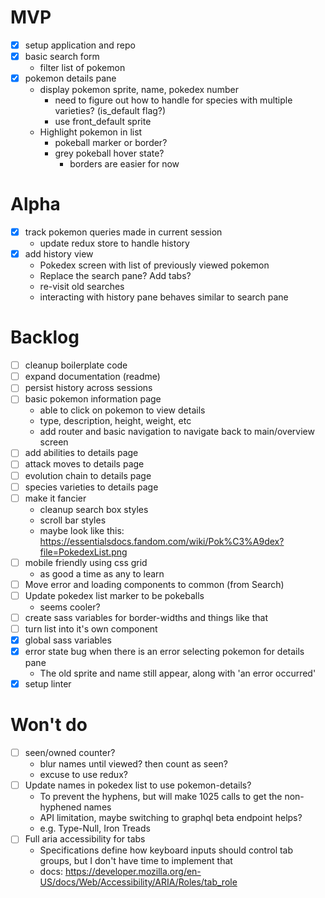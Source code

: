 # MVP

- [x] setup application and repo
- [x] basic search form
  - filter list of pokemon
- [x] pokemon details pane
  - display pokemon sprite, name, pokedex number
    - need to figure out how to handle for species with multiple varieties? (is_default flag?)
    - use front_default sprite
  - Highlight pokemon in list
    - pokeball marker or border?
    - grey pokeball hover state?
      - borders are easier for now

# Alpha

- [x] track pokemon queries made in current session
  - update redux store to handle history
- [x] add history view
  - Pokedex screen with list of previously viewed pokemon
  - Replace the search pane? Add tabs?
  - re-visit old searches
  - interacting with history pane behaves similar to search pane

# Backlog

- [ ] cleanup boilerplate code
- [ ] expand documentation (readme)
- [ ] persist history across sessions
- [ ] basic pokemon information page
  - able to click on pokemon to view details
  - type, description, height, weight, etc
  - add router and basic navigation to navigate back to main/overview screen
- [ ] add abilities to details page
- [ ] attack moves to details page
- [ ] evolution chain to details page
- [ ] species varieties to details page
- [ ] make it fancier
  - cleanup search box styles
  - scroll bar styles
  - maybe look like this: https://essentialsdocs.fandom.com/wiki/Pok%C3%A9dex?file=PokedexList.png
- [ ] mobile friendly using css grid
  - as good a time as any to learn
- [ ] Move error and loading components to common (from Search)
- [ ] Update pokedex list marker to be pokeballs
  - seems cooler?
- [ ] create sass variables for border-widths and things like that
- [ ] turn list into it's own component
- [x] global sass variables
- [x] error state bug when there is an error selecting pokemon for details pane
  - The old sprite and name still appear, along with 'an error occurred'
- [x] setup linter

# Won't do

- [ ] seen/owned counter?
  - blur names until viewed? then count as seen?
  - excuse to use redux?
- [ ] Update names in pokedex list to use pokemon-details?
  - To prevent the hyphens, but will make 1025 calls to get the non-hyphened names
  - API limitation, maybe switching to graphql beta endpoint helps?
  - e.g. Type-Null, Iron Treads
- [ ] Full aria accessibility for tabs
  - Specifications define how keyboard inputs should control tab groups, but I don't have time to implement that
  - docs: https://developer.mozilla.org/en-US/docs/Web/Accessibility/ARIA/Roles/tab_role
